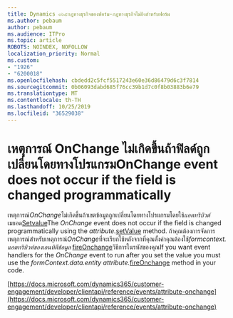 ```yaml
---
title: Dynamics ๓๖๕กฎทางธุรกิจของฟอร์ม-กฎทางธุรกิจไม่ยิงสำหรับฟอร์ม
ms.author: pebaum
author: pebaum
ms.audience: ITPro
ms.topic: article
ROBOTS: NOINDEX, NOFOLLOW
localization_priority: Normal
ms.custom:
- "1926"
- "6200018"
ms.openlocfilehash: cbdedd2c5fcf5517243e60e36d86479d6c3f7814
ms.sourcegitcommit: 0b06093dabd685f76cc39b1d7c0f8b03883b6e79
ms.translationtype: MT
ms.contentlocale: th-TH
ms.lasthandoff: 10/25/2019
ms.locfileid: "36529038"
---
```

# <a name="onchange-event-does-not-occur-if-the-field-is-changed-programmatically"></a><span data-ttu-id="0c6c3-102">เหตุการณ์ OnChange ไม่เกิดขึ้นถ้าฟิลด์ถูกเปลี่ยนโดยทางโปรแกรม</span><span class="sxs-lookup"><span data-stu-id="0c6c3-102">OnChange event does not occur if the field is changed programmatically</span></span>

<span data-ttu-id="0c6c3-103">เหตุการณ์*OnChange*ไม่เกิดขึ้นถ้าเขตข้อมูลถูกเปลี่ยนโดยทางโปรแกรมโดยใช้*แอตทริบิวต์* เมธอด[Setvalue](https://docs.microsoft.com/dynamics365/customer-engagement/developer/clientapi/reference/attributes/setvalue)</span><span class="sxs-lookup"><span data-stu-id="0c6c3-103">The *OnChange* event does not occur if the field is changed programmatically using the *attribute.*[setValue](https://docs.microsoft.com/dynamics365/customer-engagement/developer/clientapi/reference/attributes/setvalue) method.</span></span> <span data-ttu-id="0c6c3-104">ถ้าคุณต้องการจัดการเหตุการณ์สำหรับเหตุการณ์*OnChange*ที่จะเรียกใช้หลังจากที่คุณตั้งค่าคุณต้องใช้*formcontext. แอตทริบิวต์ของเอนทิตีข้อมูล* [fireOnchange](https://docs.microsoft.com/dynamics365/customer-engagement/developer/clientapi/reference/attributes/fireonchange)วิธีการในรหัสของคุณ</span><span class="sxs-lookup"><span data-stu-id="0c6c3-104">If you want event handlers for the *OnChange* event to run after you set the value you must use the *formContext.data.entity attribute.*[fireOnchange](https://docs.microsoft.com/dynamics365/customer-engagement/developer/clientapi/reference/attributes/fireonchange) method in your code.</span></span>

[https://docs.microsoft.com/dynamics365/customer-engagement/developer/clientapi/reference/events/attribute-onchange](https://docs.microsoft.com/dynamics365/customer-engagement/developer/clientapi/reference/events/attribute-onchange)
